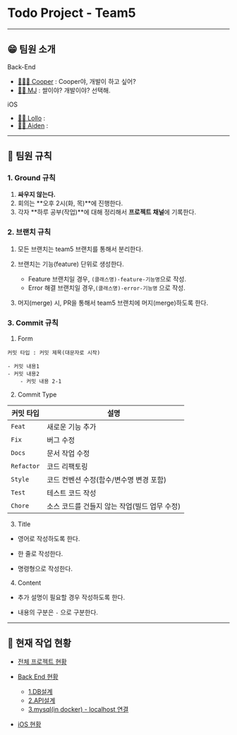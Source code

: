 # Todo Project - Team5

---

## 😁 팀원 소개

Back-End

- [👨🏽‍💻  Cooper](https://github.com/pbg0205/) : Cooper야, 개발이 하고 싶어?
- [🧑‍💻  MJ](https://github.com/MJbae) : 쌀이야? 개발이야? 선택해.

iOS

- [👩‍💻  Lollo](https://github.com/eeeesong) : 
- [🧑‍💻  Aiden](https://github.com/Sonjh1306) :



---

## 🤙 팀원 규칙

### 1. Ground 규칙

1. **싸우지 않는다.**
2. 회의는 **오후 2시(화, 목)**에 진행한다.
3. 각자 **하루 공부(작업)**에 대해 정리해서 **프로젝트 채널**에 기록한다.

### 2. 브랜치 규칙

1. 모든 브랜치는 team5 브랜치를 통해서 분리한다.

2. 브랜치는 기능(feature) 단위로 생성한다.

   - Feature 브랜치일 경우, `(클래스명)-feature-기능명`으로 작성.
   - Error 해결 브랜치일 경우,`(클래스명)-error-기능명` 으로 작성.

3. 머지(merge) 시, PR을 통해서 team5 브랜치에 머지(merge)하도록 한다.

   

### 3. Commit 규칙

1. Form

```
커밋 타입 : 커밋 제목(대문자로 시작)

- 커밋 내용1
- 커밋 내용2
	- 커밋 내용 2-1

```



2. Commit Type

| 커밋 타입      | 설명                                         |
| -------------- | -------------------------------------------- |
| ```Feat```     | 새로운 기능 추가                             |
| ```Fix```      | 버그 수정                                    |
| ```Docs```     | 문서 작업 수정                               |
| ```Refactor``` | 코드 리팩토링                                |
| ```Style```    | 코드 컨벤션 수정(함수/변수명 변경 포함)      |
| ```Test```     | 테스트 코드 작성                             |
| ```Chore```    | 소스 코드를 건들지 않는 작업(빌드 업무 수정) |

 

3. Title

- 영어로 작성하도록 한다.

- 한 줄로 작성한다.

- 명령형으로 작성한다.



4. Content

- 추가 설명이 필요할 경우 작성하도록 한다.

- 내용의 구분은 ```-``` 으로 구분한다.

---

## 🚂 현재 작업 현황

- [전체 프로젝트 현황](https://github.com/MJbae/todo-list/issues)

- [Back End 현황](https://github.com/MJbae/todo-list/projects/1)
  - [1.DB설계](https://github.com/MJbae/todo-list/wiki/DB-%EC%84%A4%EA%B3%84)
  - [2.API설계](https://github.com/MJbae/todo-list/wiki/API-%EC%84%A4%EA%B3%84)
  - [3.mysql(in docker) - localhost 연결](https://github.com/MJbae/todo-list/tree/Backend/feature-DB-connect)

- [iOS 현황](https://github.com/MJbae/todo-list/projects/2)

